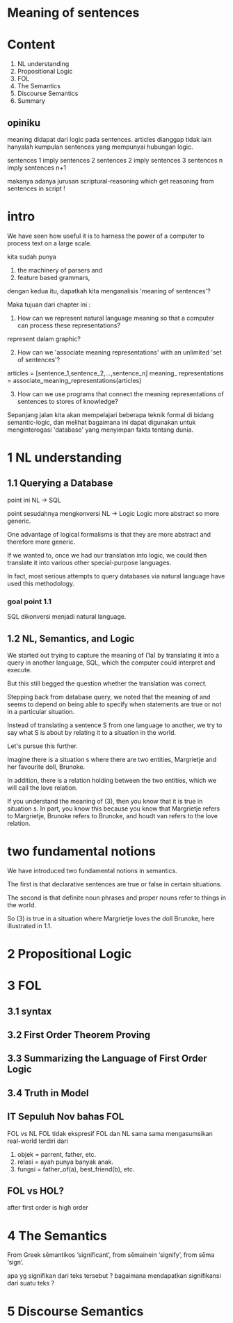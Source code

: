 # Meaning of sentences
# Content 
1. NL understanding
2. Propositional Logic
3. FOL
4. The Semantics
5. Discourse Semantics
6. Summary


## opiniku 
meaning didapat dari logic pada sentences.
articles dianggap tidak lain hanyalah kumpulan sentences yang mempunyai hubungan logic.

sentences 1 imply sentences 2 
sentences 2 imply sentences 3 
sentences n imply sentences n+1

makanya adanya jurusan scriptural-reasoning which get reasoning from sentences in script !

# intro
We have seen how useful it is to harness the power of a computer to process text on a large scale. 

kita sudah punya
1. the machinery of parsers and 
2. feature based grammars, 

dengan kedua itu, dapatkah kita  menganalisis 'meaning of sentences'?

Maka tujuan dari chapter ini : 

1. How can we represent natural language meaning so that a computer can process these representations? 

represent dalam graphic?

2. How can we 'associate meaning representations' with an unlimited 'set of sentences'? 

articles = [sentence_1,sentence_2,...,sentence_n]
meaning_ representations = associate_meaning_representations(articles)

3. How can we use programs that connect the meaning representations of sentences to stores of knowledge? 

Sepanjang jalan kita akan mempelajari beberapa teknik formal di bidang semantic-logic, 
dan melihat bagaimana ini dapat digunakan untuk menginterogasi 'database' yang menyimpan fakta tentang dunia.

# 1 NL understanding

## 1.1 Querying a Database

point ini 
NL -> SQL 

point sesudahnya mengkonversi 
NL -> Logic
Logic more abstract so more generic.

One advantage of logical formalisms is that they are more abstract and therefore more generic.

If we wanted to, once we had our translation into logic, we could then translate it into various other special-purpose languages.

In fact, most serious attempts to query databases via natural language have used this methodology.

### goal point 1.1
SQL dikonversi menjadi natural language.

## 1.2 NL, Semantics, and Logic

We started out trying to capture the meaning of (1a) by translating it into a query in another language, SQL, which the computer could interpret and execute. 

But this still begged the question whether the translation was correct. 

Stepping back from database query, we noted that the meaning of and seems to depend on being able to specify when statements are true or not in a particular situation. 


Instead of translating a sentence S from one language to another, we try to say what S is about by relating it to a situation in the world. 


Let's pursue this further. 


Imagine there is a situation s where there are two entities, Margrietje and her favourite doll, Brunoke. 


In addition, there is a relation holding between the two entities, which we will call the love relation. 


If you understand the meaning of (3), then you know that it is true in situation s. In part, you know this because you know that Margrietje refers to Margrietje, Brunoke refers to Brunoke, and houdt van refers to the love relation.

# two fundamental notions
We have introduced two fundamental notions in semantics. 

The first is that declarative sentences are true or false in certain situations. 

The second is that definite noun phrases and proper nouns refer to things in the world. 

So (3) is true in a situation where Margrietje loves the doll Brunoke, here illustrated in 1.1.


# 2 Propositional Logic

# 3 FOL

## 3.1 syntax
## 3.2 First Order Theorem Proving
## 3.3 Summarizing the Language of First Order Logic
## 3.4 Truth in Model

## IT Sepuluh Nov bahas FOL
FOL vs NL
FOL tidak ekspresif
FOL dan NL sama sama mengasumsikan real-world terdiri dari
1. objek = parrent, father, etc.
2. relasi = ayah punya banyak anak.
3. fungsi = father_of(a), best_friend(b), etc.


## FOL vs HOL?
after first order is high order

# 4 The Semantics
From Greek sēmantikos ‘significant’, from sēmainein ‘signify’, from sēma ‘sign’.

apa yg signifikan dari teks tersebut ?
bagaimana mendapatkan signifikansi dari suatu teks ?


# 5 Discourse Semantics

